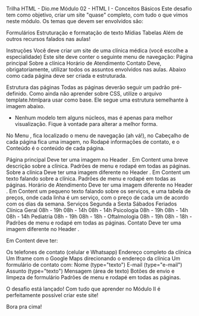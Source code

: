 Trilha HTML - Dio.me
Módulo 02 - HTML I - Conceitos Básicos
Este desafio tem como objetivo, criar um site "quase" completo, com tudo o que vimos neste módulo. Os temas que devem ser envolvidos são:

Formulários
Estruturação e formatação de texto
Mídias
Tabelas
Além de outros recursos falados nas aulas!

Instruções
Você deve criar um site de uma clínica médica (você escolhe a especialidade)
Este site deve conter o seguinte menu de navegação:
Página principal
Sobre a clínica
Horário de Atendimento
Contato
Deve, obrigatoriamente, utilizar todos os assuntos envolvidos nas aulas.
Abaixo como cada página deve ser criada e estruturada.

Estrutura das páginas
Todas as páginas deverão seguir um padrão pré-definido. Como ainda não aprender sobre CSS, utilize o arquivo template.htmlpara usar como base. Ele segue uma estrutura semelhante à imagem abaixo.



* Nenhum modelo tem alguns núcleos, mas é apenas para melhor visualização. Fique à vontade para alterar a melhor forma.

No Menu , fica localizado o menu de navegação (ah vá!), no Cabeçalho de cada página fica uma imagem, no Rodapé informações de contato, e o Conteúdo é o conteúdo de cada página.

Página principal
Deve ter uma imagem no Header .
Em Content uma breve descrição sobre a clínica.
Padrões de menu e rodapé em todas as páginas.
Sobre a clínica
Deve ter uma imagem diferente no Header .
Em Content um texto falando sobre a clínica.
Padrões de menu e rodapé em todas as páginas.
Horário de Atendimento
Deve ter uma imagem diferente no Header .
Em Content um pequeno texto falando sobre os serviços, e uma tabela de preços, onde cada linha é um serviço, com o preço de cada um de acordo com os dias da semana.
Serviços	Segunda a Sexta	Sábados	Feriados
Clínica Geral	08h - 19h	08h - 14h	08h - 14h
Psicologia	08h - 19h	08h - 14h	08h - 14h
Pediatria	08h - 19h	08h - 18h	-
Oftalmologia	08h - 19h	08h - 18h	-
Padrões de menu e rodapé em todas as páginas.
Contato
Deve ter uma imagem diferente no Header .

Em Content deve ter:

Os telefones de contato (celular e Whatsapp)
Endereço completo da clínica
Um Iframe com o Google Maps direcionando o endereço da clínica
Um formulário de contato com:
Nome (type="texto")
E-mail (type="e-mail")
Assunto (type="texto")
Mensagem (área de texto)
Botões de envio e limpeza de formulário
Padrões de menu e rodapé em todas as páginas.

O desafio está lançado! Com tudo que aprender no Módulo II é perfeitamente possível criar este site!

Bora pra cima!